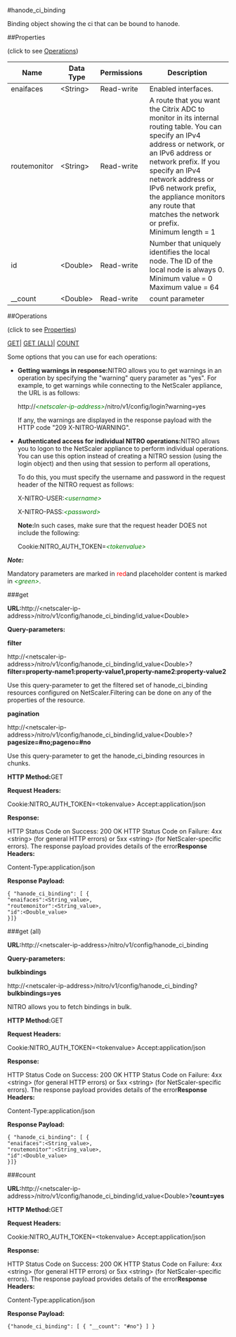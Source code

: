 #hanode_ci_binding

Binding object showing the ci that can be bound to hanode.


##Properties 
<span>(click to see [Operations](#opera))</span>


<table><thead><tr><th>Name</th><th>Data Type</th><th>Permissions</th><th>Description</th></tr></thead><tbody><tr><td>enaifaces</td><td>&lt;String></td><td>Read-write</td><td>Enabled interfaces.</td></tr><tr><td>routemonitor</td><td>&lt;String></td><td>Read-write</td><td>A route that you want the Citrix ADC to monitor in its internal routing table. You can specify an IPv4 address or network, or an IPv6 address or network prefix. If you specify an IPv4 network address or IPv6 network prefix, the appliance monitors any route that matches the network or prefix.<br>Minimum length = 1</td></tr><tr><td>id</td><td>&lt;Double></td><td>Read-write</td><td>Number that uniquely identifies the local node. The ID of the local node is always 0.<br>Minimum value = 0<br>Maximum value = 64</td></tr><tr><td>__count</td><td>&lt;Double></td><td>Read-write</td><td>count parameter</td></tr></tbody></table>
##Operations 
<span>(click to see [Properties](#prope))</span>


[GET]()| [GET (ALL)](#ge)| [COUNT](#)


Some options that you can use for each operations:
<ul><li><p><b>Getting warnings in response:</b>NITRO allows you to get warnings in an operation by specifying the "warning" query parameter as "yes". For example, to get warnings while connecting to the NetScaler appliance, the URL is as follows:</p><p>http://<span style="color:green;font-style:italic;">&lt;netscaler-ip-address&gt;</span>/nitro/v1/config/login?warning=yes</p><p>If any, the warnings are displayed in the response payload with the HTTP code "209 X-NITRO-WARNING".</p></li><li><p><b>Authenticated access for individual NITRO operations:</b>NITRO allows you to logon to the NetScaler appliance to perform individual operations. You can use this option instead of creating a NITRO session (using the login object) and then using that session to perform all operations,</p><p>To do this, you must specify the username and password in the request header of the NITRO request as follows:</p><p>X-NITRO-USER:<span style="color:green;font-style:italic;">&lt;username&gt;</span></p><p>X-NITRO-PASS:<span style="color:green;font-style:italic;">&lt;password&gt;</span></p><p><b>Note:</b>In such cases, make sure that the request header DOES not include the following:</p><p>Cookie:NITRO_AUTH_TOKEN=<span style="color:green;font-style:italic;">&lt;tokenvalue&gt;</span></p></li></ul>



***Note:*** 
Mandatory parameters are marked in <span style="color:#FF0000;">red</span>and placeholder content is marked in <span style="color:green;font-style:italic">&lt;green&gt;</span>.

###get



<b>URL:</b>http://&lt;netscaler-ip-address&gt;/nitro/v1/config/hanode_ci_binding/id_value&lt;Double&gt;
<b>Query-parameters:</b>
<b>filter</b>
http://&lt;netscaler-ip-address&gt;/nitro/v1/config/hanode_ci_binding/id_value&lt;Double&gt;?<b>filter=property-name1:property-value1,property-name2:property-value2</b>
Use this query-parameter to get the filtered set of hanode_ci_binding resources configured on NetScaler.Filtering can be done on any of the properties of the resource.


<b>pagination</b>
http://&lt;netscaler-ip-address&gt;/nitro/v1/config/hanode_ci_binding/id_value&lt;Double&gt;?<b>pagesize=#no;pageno=#no</b>
Use this query-parameter to get the hanode_ci_binding resources in chunks.



<b>HTTP Method:</b>GET
<b>Request Headers:</b>

Cookie:NITRO_AUTH_TOKEN=&lt;tokenvalue&gt;Accept:application/json

<b>Response:</b>
HTTP Status Code on Success: 200 OKHTTP Status Code on Failure: 4xx &lt;string&gt; (for general HTTP errors) or 5xx &lt;string&gt; (for NetScaler-specific errors). The response payload provides details of the error<b>Response Headers:</b>

Content-Type:application/json

<b>Response Payload: </b>```{ "hanode_ci_binding": [ {"enaifaces":<String_value>,"routemonitor":<String_value>,"id":<Double_value>}]}```



###get (all)



<b>URL:</b>http://&lt;netscaler-ip-address&gt;/nitro/v1/config/hanode_ci_binding
<b>Query-parameters:</b>
<b>bulkbindings</b>
http://&lt;netscaler-ip-address&gt;/nitro/v1/config/hanode_ci_binding?<b>bulkbindings=yes</b>
NITRO allows you to fetch bindings in bulk.



<b>HTTP Method:</b>GET
<b>Request Headers:</b>

Cookie:NITRO_AUTH_TOKEN=&lt;tokenvalue&gt;Accept:application/json

<b>Response:</b>
HTTP Status Code on Success: 200 OKHTTP Status Code on Failure: 4xx &lt;string&gt; (for general HTTP errors) or 5xx &lt;string&gt; (for NetScaler-specific errors). The response payload provides details of the error<b>Response Headers:</b>

Content-Type:application/json

<b>Response Payload: </b>```{ "hanode_ci_binding": [ {"enaifaces":<String_value>,"routemonitor":<String_value>,"id":<Double_value>}]}```



###count



<b>URL:</b>http://&lt;netscaler-ip-address&gt;/nitro/v1/config/hanode_ci_binding/id_value&lt;Double&gt;?<b>count=yes</b>
<b>HTTP Method:</b>GET
<b>Request Headers:</b>

Cookie:NITRO_AUTH_TOKEN=&lt;tokenvalue&gt;Accept:application/json

<b>Response:</b>
HTTP Status Code on Success: 200 OKHTTP Status Code on Failure: 4xx &lt;string&gt; (for general HTTP errors) or 5xx &lt;string&gt; (for NetScaler-specific errors). The response payload provides details of the error<b>Response Headers:</b>

Content-Type:application/json

<b>Response Payload: </b>```{"hanode_ci_binding": [ { "__count": "#no"} ] }```



